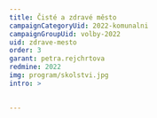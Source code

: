 ```yaml
---
title: Čisté a zdravé město
campaignCategoryUid: 2022-komunalni
campaignGroupUid: volby-2022
uid: zdrave-mesto
order: 3
garant: petra.rejchrtova
redmine: 2022
img: program/skolstvi.jpg
intro: >
  

---
```


